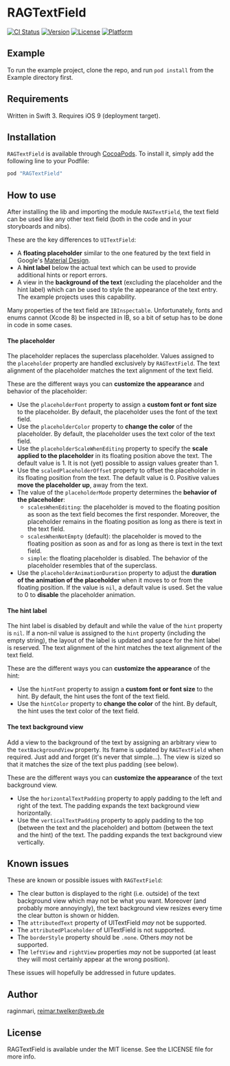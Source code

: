 # RAGTextField

[![CI Status](http://img.shields.io/travis/raginmari/RAGTextField.svg?style=flat)](https://travis-ci.org/raginmari/RAGTextField)
[![Version](https://img.shields.io/cocoapods/v/RAGTextField.svg?style=flat)](http://cocoapods.org/pods/RAGTextField)
[![License](https://img.shields.io/cocoapods/l/RAGTextField.svg?style=flat)](http://cocoapods.org/pods/RAGTextField)
[![Platform](https://img.shields.io/cocoapods/p/RAGTextField.svg?style=flat)](http://cocoapods.org/pods/RAGTextField)

## Example

To run the example project, clone the repo, and run `pod install` from the Example directory first.

## Requirements

Written in Swift 3. Requires iOS 9 (deployment target).

## Installation

`RAGTextField` is available through [CocoaPods](http://cocoapods.org). To install
it, simply add the following line to your Podfile:

```ruby
pod "RAGTextField"
```

## How to use

After installing the lib and importing the module `RAGTextField`, the text field can be used like any other text field (both in the code and in your storyboards and nibs).

These are the key differences to `UITextField`:
- A **floating placeholder** similar to the one featured by the text field in Google's [Material Design](https://material.io/guidelines/components/text-fields.html#text-fields-labels).
- A **hint label** below the actual text which can be used to provide additional hints or report errors.
- A view in the **background of the text** (excluding the placeholder and the hint label) which can be used to style the appearance of the text entry. The example projects uses this capability.

Many properties of the text field are `IBInspectable`. Unfortunately, fonts and enums cannot (Xcode 8) be inspected in IB, so a bit of setup has to be done in code in some cases.

#### The placeholder

The placeholder replaces the superclass placeholder. Values assigned to the `placeholder` property are handled exclusively by `RAGTextField`. The text alignment of the placeholder matches the text alignment of the text field.

These are the different ways you can **customize the appearance** and behavior of the placeholder:

- Use the `placeholderFont` property to assign a **custom font or font size** to the placeholder. By default, the placeholder uses the font of the text field.
- Use the `placeholderColor` property to **change the color** of the placeholder. By default, the placeholder uses the text color of the text field.
- Use the `placeholderScaleWhenEditing` property to specify the **scale applied to the placeholder** in its floating position above the text. The default value is 1. It is not (yet) possible to assign values greater than 1.
- Use the `scaledPlaceholderOffset` property to offset the placeholder in its floating position from the text. The default value is 0. Positive values **move the placeholder up**, away from the text.
- The value of the `placeholderMode` property determines the **behavior of the placeholder**:
  - `scalesWhenEditing`: the placeholder is moved to the floating position as soon as the text field becomes the first responder. Moreover, the placeholder remains in the floating position as long as there is text in the text field.
  - `scalesWhenNotEmpty` (default): the placeholder is moved to the floating position as soon as and for as long as there is text in the text field.
  - `simple`: the floating placeholder is disabled. The behavior of the placeholder resembles that of the superclass.
- Use the `placeholderAnimationDuration` property to adjust the **duration of the animation of the placeholder** when it moves to or from the floating position. If the value is `nil`, a default value is used. Set the value to 0 to **disable** the placeholder animation.

#### The hint label

The hint label is disabled by default and while the value of the `hint` property is `nil`. If a non-nil value is assigned to the `hint` property (including the empty string), the layout of the label is updated and space for the hint label is reserved. The text alignment of the hint matches the text alignment of the text field.

These are the different ways you can **customize the appearance** of the hint:

- Use the `hintFont` property to assign a **custom font or font size** to the hint. By default, the hint uses the font of the text field.
- Use the `hintColor` property to **change the color** of the hint. By default, the hint uses the text color of the text field.

#### The text background view

Add a view to the background of the text by assigning an arbitrary view to the `textBackgroundView` property. Its frame is updated by `RAGTextField` when required. Just add and forget (it's never that simple...). The view is sized so that it matches the size of the text plus padding (see below).

These are the different ways you can **customize the appearance** of the text background view.

- Use the `horizontalTextPadding` property to apply padding to the left and right of the text. The padding expands the text background view horizontally.
- Use the `verticalTextPadding` property to apply padding to the top (between the text and the placeholder) and bottom (between the text and the hint) of the text. The padding expands the text background view vertically.

## Known issues

These are known or possible issues with `RAGTextField`:

- The clear button is displayed to the right (i.e. outside) of the text background view which may not be what you want. Moreover (and probably more annoyingly), the text background view resizes every time the clear button is shown or hidden.
- The `attributedText` property of UITextField *may* not be supported.
- The `attributedPlaceholder` of UITextField is not supported.
- The `borderStyle` property should be `.none`. Others *may* not be supported.
- The `leftView` and `rightView` properties *may* not be supported (at least they will most certainly appear at the wrong position).

These issues will hopefully be addressed in future updates.

## Author

raginmari, reimar.twelker@web.de

## License

RAGTextField is available under the MIT license. See the LICENSE file for more info.
